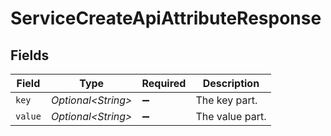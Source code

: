 # ServiceCreateApiAttributeResponse


## Fields

| Field               | Type                | Required            | Description         |
| ------------------- | ------------------- | ------------------- | ------------------- |
| `key`               | *Optional\<String>* | :heavy_minus_sign:  | The key part.       |
| `value`             | *Optional\<String>* | :heavy_minus_sign:  | The value part.     |